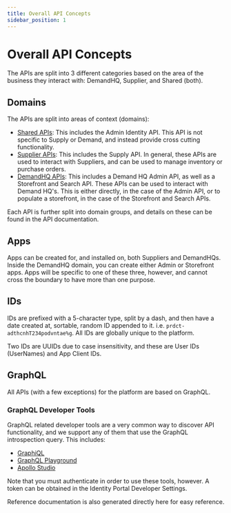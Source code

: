 ```yaml
---
title: Overall API Concepts
sidebar_position: 1
---
```


# Overall API Concepts

The APIs are split into 3 different categories based on the area of the business they interact with: DemandHQ, Supplier, and Shared (both).

## Domains

The APIs are split into areas of context (domains):

-   [Shared APIs](shared-apis/concepts): This includes the Admin Identity API. This API is not specific to Supply or Demand, and instead provide cross cutting functionality.
-   [Supplier APIs](supplier-apis/concepts): This includes the Supply API. In general, these APIs are used to interact with Suppliers, and can be used to manage inventory or purchase orders.
-   [DemandHQ APIs](demandhq-apis/concepts): This includes a Demand HQ Admin API, as well as a Storefront and Search API. These APIs can be used to interact with Demand HQ's. This is either directly, in the case of the Admin API, or to populate a storefront, in the case of the Storefront and Search APIs.

Each API is further split into domain groups, and details on these can be found in the API documentation.

## Apps

Apps can be created for, and installed on, both Suppliers and DemandHQs. Inside the DemandHQ domain, you can create either Admin or Storefront apps. Apps will be specific to one of these three, however, and cannot cross the boundary to have more than one purpose.

## IDs

IDs are prefixed with a 5-character type, split by a dash, and then have a date created at, sortable, random ID appended to it. i.e. `prdct-adthcnhT234podvntae%g`. All IDs are globally unique to the platform.

Two IDs are UUIDs due to case insensitivity, and these are User IDs (UserNames) and App Client IDs.

## GraphQL

All APIs (with a few exceptions) for the platform are based on GraphQL.

### GraphQL Developer Tools

GraphQL related developer tools are a very common way to discover API functionality, and we support any of them that use the GraphQL introspection query. This includes:

-   [GraphiQL](https://github.com/graphql/graphiql)
-   [GraphQL Playground](https://github.com/graphql/graphql-playground)
-   [Apollo Studio](https://www.apollographql.com/docs/studio/explorer/)

Note that you must authenticate in order to use these tools, however. A token can be obtained in the Identity Portal Developer Settings.

Reference documentation is also generated directly here for easy reference.
